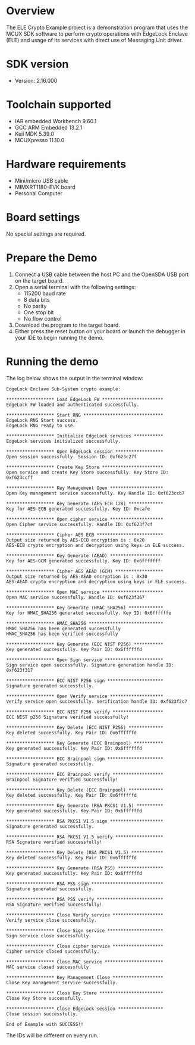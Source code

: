 Overview
========
The ELE Crypto Example project is a demonstration program that uses the MCUX SDK
software to perform crypto operations with EdgeLock Enclave (ELE) and usage of
its services with direct use of Messaging Unit driver.


SDK version
===========
- Version: 2.16.000

Toolchain supported
===================
- IAR embedded Workbench  9.60.1
- GCC ARM Embedded  13.2.1
- Keil MDK  5.39.0
- MCUXpresso  11.10.0

Hardware requirements
=====================
- Mini/micro USB cable
- MIMXRT1180-EVK board
- Personal Computer

Board settings
==============
No special settings are required.

Prepare the Demo
================
1.  Connect a USB cable between the host PC and the OpenSDA USB port on the target board. 
2.  Open a serial terminal with the following settings:
    - 115200 baud rate
    - 8 data bits
    - No parity
    - One stop bit
    - No flow control
3.  Download the program to the target board.
4.  Either press the reset button on your board or launch the debugger in your IDE to begin running the demo.

Running the demo
================
The log below shows the output in the terminal window:
~~~~~~~~~~~~~~~~~~~~~~~~~~~~~~~~~~~
EdgeLock Enclave Sub-System crypto example:

****************** Load EdgeLock FW ***********************
EdgeLock FW loaded and authenticated successfully.

****************** Start RNG ******************************
EdgeLock RNG Start success.
EdgeLock RNG ready to use.

****************** Initialize EdgeLock services ***********
EdgeLock services initialized successfully.

****************** Open EdgeLock session ******************
Open session successfully. Session ID: 0xf623c27f

****************** Create Key Store ***********************
Open service and create Key Store successfully. Key Store ID: 0xf623ccff

****************** Key Management Open ********************
Open Key management service successfully. Key Handle ID: 0xf623ccb7

****************** Key Generate (AES ECB 128) *************
Key for AES-ECB generated successfully. Key ID: 0xcafe

****************** Open cipher service ********************
Open Cipher service successfully. Handle ID: 0xf623f7cf

****************** Cipher AES ECB *************************
Output size returned by AES-ECB encryption is : 0x20
AES-ECB crypto encryption and decryption using keys in ELE success.

****************** Key Generate (AEAD) ********************
Key for AES-GCM generated successfully. Key ID: 0x6fffffff

****************** Cipher AES AEAD (GCM) ******************
Output size returned by AES-AEAD encryption is : 0x30
AES-AEAD crypto encryption and decryption using keys in ELE success.

****************** Open MAC service ***********************
Open MAC service successfully. Handle ID: 0xf623f367

****************** Key Generate (HMAC_SHA256) *************
Key for HMAC_SHA256 generated successfully. Key ID: 0x6ffffffe

****************** HMAC_SHA256 ****************************
HMAC_SHA256 has been generated successfully
HMAC_SHA256 has been verified successfully

****************** Key Generate (ECC NIST P256) ***********
Key generated successfully. Key Pair ID: 0x6ffffffd

****************** Open Sign service **********************
Sign service open successfully. Signature generation handle ID: 0xf623f317

****************** ECC NIST P256 sign *********************
Signature generated successfully.

****************** Open Verify service ********************
Verify service open successfully. Verification handle ID: 0xf623f2c7

****************** ECC NIST P256 verify *******************
ECC NIST p256 Signature verified successfully!

****************** Key Delete (ECC NIST P256) *************
Key deleted successfully. Key Pair ID: 0x6ffffffd

****************** Key Generate (ECC Brainpool) ***********
Key generated successfully. Key Pair ID: 0x6ffffffd

****************** ECC Brainpool sign *********************
Signature generated successfully.

****************** ECC Brainpool verify *******************
Brainpool Signature verified successfully!

****************** Key Delete (ECC Brainpool) *************
Key deleted successfully. Key Pair ID: 0x6ffffffd

****************** Key Generate (RSA PKCS1 V1.5) **********
Key generated successfully. Key Pair ID: 0x6ffffffd

****************** RSA PKCS1 V1.5 sign ********************
Signature generated successfully.

****************** RSA PKCS1 V1.5 verify ******************
RSA Signature verified successfully!

****************** Key Delete (RSA PKCS1 V1.5) ************
Key deleted successfully. Key Pair ID: 0x6ffffffd

****************** Key Generate (RSA PSS) *****************
Key generated successfully. Key Pair ID: 0x6ffffffd

****************** RSA PSS sign ***************************
Signature generated successfully.

****************** RSA PSS verify *************************
RSA Signature verified successfully!

****************** Close Verify service *******************
Verify service close successfully.

****************** Close Sign service *********************
Sign service close successfully.

****************** Close cipher service *******************
Cipher service closed successfully.

****************** Close MAC service **********************
MAC service closed successfully.

****************** Key Management Close *******************
Close Key management service successfully.

****************** Close Key Store ************************
Close Key Store successfully.

****************** Close EdgeLock session *****************
Close session successfully.

End of Example with SUCCESS!!
~~~~~~~~~~~~~~~~~~~~~~~~~~~~~~~~~~~
The IDs will be different on every run.
